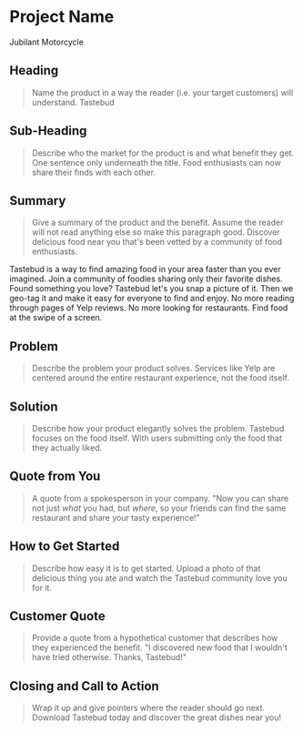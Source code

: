 # Project Name #
Jubilant Motorcycle
<!-- 
> This material was originally posted [here](http://www.quora.com/What-is-Amazons-approach-to-product-development-and-product-management). It is reproduced here for posterities sake.

There is an approach called "working backwards" that is widely used at Amazon. They work backwards from the customer, rather than starting with an idea for a product and trying to bolt customers onto it. While working backwards can be applied to any specific product decision, using this approach is especially important when developing new products or features.

For new initiatives a product manager typically starts by writing an internal press release announcing the finished product. The target audience for the press release is the new/updated product's customers, which can be retail customers or internal users of a tool or technology. Internal press releases are centered around the customer problem, how current solutions (internal or external) fail, and how the new product will blow away existing solutions.

If the benefits listed don't sound very interesting or exciting to customers, then perhaps they're not (and shouldn't be built). Instead, the product manager should keep iterating on the press release until they've come up with benefits that actually sound like benefits. Iterating on a press release is a lot less expensive than iterating on the product itself (and quicker!).

If the press release is more than a page and a half, it is probably too long. Keep it simple. 3-4 sentences for most paragraphs. Cut out the fat. Don't make it into a spec. You can accompany the press release with a FAQ that answers all of the other business or execution questions so the press release can stay focused on what the customer gets. My rule of thumb is that if the press release is hard to write, then the product is probably going to suck. Keep working at it until the outline for each paragraph flows. 

Oh, and I also like to write press-releases in what I call "Oprah-speak" for mainstream consumer products. Imagine you're sitting on Oprah's couch and have just explained the product to her, and then you listen as she explains it to her audience. That's "Oprah-speak", not "Geek-speak".

Once the project moves into development, the press release can be used as a touchstone; a guiding light. The product team can ask themselves, "Are we building what is in the press release?" If they find they're spending time building things that aren't in the press release (overbuilding), they need to ask themselves why. This keeps product development focused on achieving the customer benefits and not building extraneous stuff that takes longer to build, takes resources to maintain, and doesn't provide real customer benefit (at least not enough to warrant inclusion in the press release).
 -->
 
## Heading ##
  > Name the product in a way the reader (i.e. your target customers) will understand.
Tastebud

## Sub-Heading ##
  > Describe who the market for the product is and what benefit they get. One sentence only underneath the title.
Food enthusiasts can now share their finds with each other.

## Summary ##
  > Give a summary of the product and the benefit. Assume the reader will not read anything else so make this paragraph good.
Discover delicious food near you that's been vetted by a community of food enthusiasts.

Tastebud is a way to find amazing food in your area faster than you ever imagined. Join a community of foodies sharing only their favorite dishes. Found something you love? Tastebud let's you snap a picture of it. Then we geo-tag it and make it easy for everyone to find and enjoy. No more reading through pages of Yelp reviews. No more looking for restaurants. Find food at the swipe of a screen. 

## Problem ##
  > Describe the problem your product solves.
Services like Yelp are centered around the entire restaurant experience, not the food itself.

## Solution ##
  > Describe how your product elegantly solves the problem.
Tastebud focuses on the food itself. With users submitting only the food that they actually liked.

## Quote from You ##
  > A quote from a spokesperson in your company.
"Now you can share not just *what* you had, but *where*, so your friends can find the same restaurant and share your tasty experience!"

## How to Get Started ##
  > Describe how easy it is to get started.
Upload a photo of that delicious thing you ate and watch the Tastebud community love you for it.

## Customer Quote ##
  > Provide a quote from a hypothetical customer that describes how they experienced the benefit.
"I discovered new food that I wouldn't have tried otherwise. Thanks, Tastebud!"

## Closing and Call to Action ##
  > Wrap it up and give pointers where the reader should go next.
Download Tastebud today and discover the great dishes near you!
